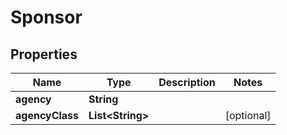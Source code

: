 # Sponsor

## Properties
Name | Type | Description | Notes
------------ | ------------- | ------------- | -------------
**agency** | **String** |  | 
**agencyClass** | **List&lt;String&gt;** |  |  [optional]
